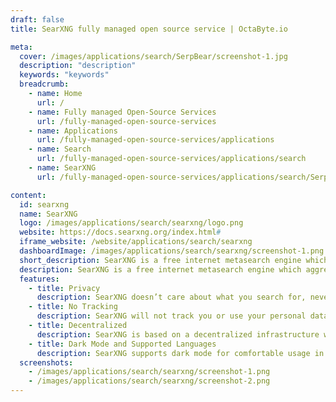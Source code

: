 ```yaml
---
draft: false
title: SearXNG fully managed open source service | OctaByte.io

meta:
  cover: /images/applications/search/SerpBear/screenshot-1.jpg
  description: "description"
  keywords: "keywords"
  breadcrumb:
    - name: Home
      url: /
    - name: Fully managed Open-Source Services
      url: /fully-managed-open-source-services
    - name: Applications
      url: /fully-managed-open-source-services/applications
    - name: Search
      url: /fully-managed-open-source-services/applications/search
    - name: SearXNG
      url: /fully-managed-open-source-services/applications/search/SerpBear

content:
  id: searxng
  name: SearXNG
  logo: /images/applications/search/searxng/logo.png
  website: https://docs.searxng.org/index.html#
  iframe_website: /website/applications/search/searxng
  dashboardImage: /images/applications/search/searxng/screenshot-1.png
  short_description: SearXNG is a free internet metasearch engine which aggregates results from various search services and databases. Users are neither tracked nor profiled.
  description: SearXNG is a free internet metasearch engine which aggregates results from more than 70 search services. Users are neither tracked nor profiled. Additionally, SearXNG can be used over Tor for online anonymity.
  features:
    - title: Privacy
      description: SearXNG doesn’t care about what you search for, never shares anything with a third-party, and it can’t be used to compromise you.
    - title: No Tracking
      description: SearXNG will not track you or use your personal data.
    - title: Decentralized
      description: SearXNG is based on a decentralized infrastructure with no single entity controlling it.
    - title: Dark Mode and Supported Languages
      description: SearXNG supports dark mode for comfortable usage in low light conditions and supports English, French, German, Catalan; Valencian, Chinese, Czech, Danish, Dutch, Finnish, Hebrew, Hungarian, Indonesian, Japanese, Korean, Polish, Portuguese, Russian, Spanish, Swedish, Turkish, Arabic, Norwegian and Bokmål languages.
  screenshots:
    - /images/applications/search/searxng/screenshot-1.png
    - /images/applications/search/searxng/screenshot-2.png
---
```

